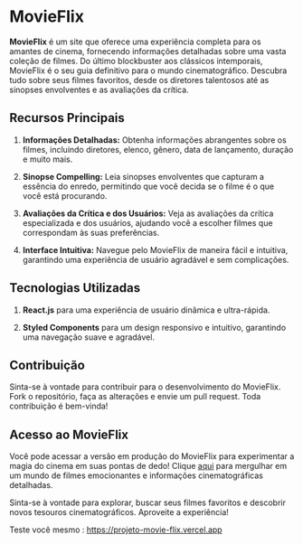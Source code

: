 
# MovieFlix

**MovieFlix** é um site que oferece uma experiência completa para os amantes de cinema, fornecendo informações detalhadas sobre uma vasta coleção de filmes. Do último blockbuster aos clássicos intemporais, MovieFlix é o seu guia definitivo para o mundo cinematográfico. Descubra tudo sobre seus filmes favoritos, desde os diretores talentosos até as sinopses envolventes e as avaliações da crítica.


## Recursos Principais

1. **Informações Detalhadas:** Obtenha informações abrangentes sobre os filmes, incluindo diretores, elenco, gênero, data de lançamento, duração e muito mais.

2. **Sinopse Compelling:** Leia sinopses envolventes que capturam a essência do enredo, permitindo que você decida se o filme é o que você está procurando.

3. **Avaliações da Crítica e dos Usuários:** Veja as avaliações da crítica especializada e dos usuários, ajudando você a escolher filmes que correspondam às suas preferências.

4. **Interface Intuitiva:** Navegue pelo MovieFlix de maneira fácil e intuitiva, garantindo uma experiência de usuário agradável e sem complicações.


## Tecnologias Utilizadas

1. **React.js** para uma experiência de usuário dinâmica e ultra-rápida.

2. **Styled Components** para um design responsivo e intuitivo, garantindo uma navegação suave e agradável.

## Contribuição

Sinta-se à vontade para contribuir para o desenvolvimento do MovieFlix. Fork o repositório, faça as alterações e envie um pull request. Toda contribuição é bem-vinda!

## Acesso ao MovieFlix

Você pode acessar a versão em produção do MovieFlix para experimentar a magia do cinema em suas pontas de dedo! Clique [aqui](projeto-movie-flix.vercel.app) para mergulhar em um mundo de filmes emocionantes e informações cinematográficas detalhadas.

Sinta-se à vontade para explorar, buscar seus filmes favoritos e descobrir novos tesouros cinematográficos. Aproveite a experiência!

Teste você mesmo : https://projeto-movie-flix.vercel.app 

